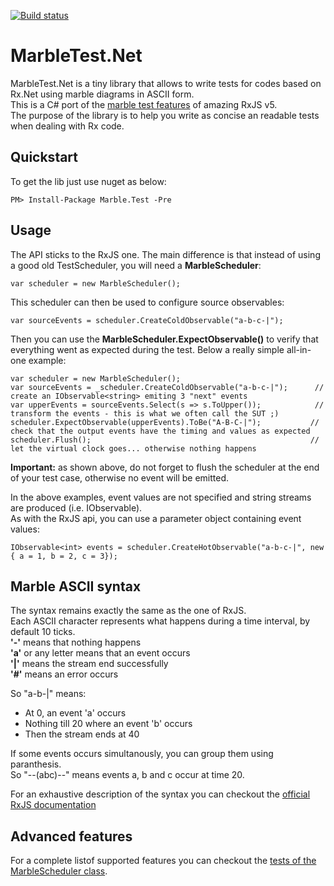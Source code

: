 [![Build status](https://ci.appveyor.com/api/projects/status/0964n7sqp77j4v5u?svg=true)](https://ci.appveyor.com/project/alexvictoor/marbletest-net)

# MarbleTest.Net

MarbleTest.Net is a tiny library that allows to write tests for codes based on Rx.Net using marble diagrams in ASCII form.  
This is a C# port of the [marble test features](https://github.com/ReactiveX/rxjs/blob/master/doc/writing-marble-tests.md) of amazing RxJS v5.  
The purpose of the library is to help you write as concise an readable tests when dealing with Rx code. 

## Quickstart

To get the lib just use nuget as below:
```
PM> Install-Package Marble.Test -Pre
```

## Usage

The API sticks to the RxJS one. The main difference is that instead of using a good old TestScheduler, you will need a **MarbleScheduler**: 
```
var scheduler = new MarbleScheduler();
``` 
This scheduler can then be used to configure source observables:
```
var sourceEvents = scheduler.CreateColdObservable("a-b-c-|");
```
Then you can use the **MarbleScheduler.ExpectObservable()** to verify that everything went as expected during the test. 
Below a really simple all-in-one example: 
```
var scheduler = new MarbleScheduler();
var sourceEvents = _scheduler.CreateColdObservable("a-b-c-|");      // create an IObservable<string> emiting 3 "next" events
var upperEvents = sourceEvents.Select(s => s.ToUpper());            // transform the events - this is what we often call the SUT ;)
scheduler.ExpectObservable(upperEvents).ToBe("A-B-C-|");           // check that the output events have the timing and values as expected
scheduler.Flush();                                                 // let the virtual clock goes... otherwise nothing happens
```
**Important:** as shown above, do not forget to flush the scheduler at the end of your test case, otherwise no event will be emitted. 

In the above examples, event values are not specified and string streams are produced (i.e. IObservable<string>).  
As with the RxJS api, you can use a parameter object containing event values:
```
IObservable<int> events = scheduler.CreateHotObservable("a-b-c-|", new { a = 1, b = 2, c = 3});
```


## Marble ASCII syntax

The syntax remains exactly the same as the one of RxJS.   
Each ASCII character represents what happens during a time interval, by default 10 ticks.  
**'-'** means that nothing happens  
**'a'** or any letter means that an event occurs  
**'|'** means the stream end successfully  
**'#'** means an error occurs

So "a-b-|" means:

- At 0, an event 'a' occurs
- Nothing till 20 where an event 'b' occurs
- Then the stream ends at 40

If some events occurs simultanously, you can group them using paranthesis.  
So "--(abc)--" means events a, b and c occur at time 20.  

For an exhaustive description of the syntax you can checkout 
the [official RxJS documentation](https://github.com/ReactiveX/rxjs/blob/master/doc/writing-marble-tests.md)

## Advanced features

For a complete listof supported features you can checkout 
the [tests of the MarbleScheduler class](https://github.com/alexvictoor/MarbleTest.Net/blob/master/MarbleTest.Net.Test/MarbleSchedulerTest.cs).